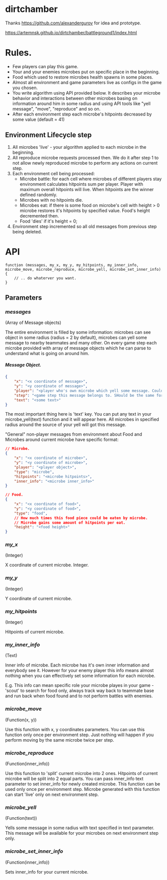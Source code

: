 # dirtchamber
Thanks https://github.com/alexandergurov for idea and prototype.

https://artemnsk.github.io/dirtchamber/battleground1/index.html

# Rules.
* Few players can play this game.
* Your and your enemies microbes put on specific place in the beginning.
* Food which used to restore microbes health spawns in some places.
* Almost all environment and game parameters live as configs in the game you chosen.
* You write algorithm using API provided below. It describes your microbe behavior and interactions between
other microbes basing on information around him in some radius and using API tools like "yell message", "move", "reproduce" and so on.
* After each environment step each microbe's hitpoints decreased by some value (default = 41) 

## Environment Lifecycle step
1. All microbes 'live' - your algorithm applied to each microbe in the beginning.
2. All reproduce microbe requests processed then. We do it after step 1 to not allow newly reproduced 
microbe to perform any actions on current step.
3. Each environment cell being processed:
    * Microbe battle: for each cell where microbes of different players stay environment calculates
    hitpoints sum per player. Player with maximum overall hitpoints will live. When hitpoints are the
    winner defined randomly.
    * Microbes with no hitpoints die.
    * Microbes eat: if there is some food on microbe's cell with height > 0 microbe restores it's hitpoints
    by specified value. Food's height decremented then.
    * Food 'dies' if it's height = 0;
4. Environment step incremented so all old messages from previous step being deleted.


# API
```
function (messages, my_x, my_y, my_hitpoints, my_inner_info, microbe_move, microbe_reproduce, microbe_yell, microbe_set_inner_info) {
    // .. do whaterver you want.
}
```

## Parameters

### *messages*
(Array of Message objects)

The entire environment is filled by some information: microbes can see object in some radius 
(radius = 2 by default), microbes can yell some message to nearby teammates and many other. 
On every game step each microbe provided with array of message objects which he can parse to
 understand what is going on around him.

##### Message Object.
```json
{
    "x": "<x coordinate of message>",
    "y": "<y coordinate of message>",
    "player": "<player who's own microbe which yell some message. Could be null.>",
    "step": "<game step this message belongs to. SHould be the same for all messages in array.>", 
    "text": "<some text>"
}
```

The most important thing here is 'text' key. You can put any text in your microbe_yell(text) 
function and it will appear here. All microbes in specified radius around the source of your yell will got this
message.

"General" non-player messages from environment about Food and Microbes around current microbe have specific format:
```json
// Microbe.
{
    "x": "<x coordinate of microbe>",
    "y": "<y coordinate of microbe>",
    "player": "<player object>",
    "type": "microbe",
    "hitpoints": "<microbe hitpoints>",
    "inner_info": "<microbe inner_info>"
}
```
```json
// Food.
{
    "x": "<x coordinate of food>",
    "y": "<y coordinate of food>",
    "type": "food",
    // How much times this food piece could be eaten by microbe.
    // Microbe gains some amount of hitpoints per eat. 
    "height": "<food height>"
}

```

### *my_x*
(Integer)

X coordinate of current microbe. Integer.

### *my_y*
(Integer)

Y coordinate of current microbe.

### *my_hitpoints*
(Integer)

Hitpoints of current microbe.

### *my_inner_info*
(Text)

Inner info of microbe.
Each microbe has it's own inner information and everybody see it. However for your enemy player this
info means almost nothing when you can effectively set some information for each microbe.

E.g. This info can mean specific role your microbe playes in your game - 'scout' to search for food only,
always track way back to teammate base and run back when food found and to not perform battles with enemies.

### *microbe_move*
(Function(x, y))

Use this function with x, y coordinates parameters. You can use this function only once per environment step.
Just nothing will happen if you perform moving by the same microbe twice per step.

### *microbe_reproduce*
(Function(inner_info))

Use this function to 'split' current microbe into 2 ones.
Hitpoints of current microbe will be split into 2 equal parts.
You can pass inner_info text parameter to set inner_info for newly created microbe.
This function can be used only once per environment step.
Microbe generated with this function can start 'live' only on next environment step.

### *microbe_yell*
(Function(text))

Yells some message in some radius with text specified in text parameter.
This message will be available for your microbes on next environment step only.

### *microbe_set_inner_info*
(Function(inner_info))

Sets inner_info for your current microbe.
